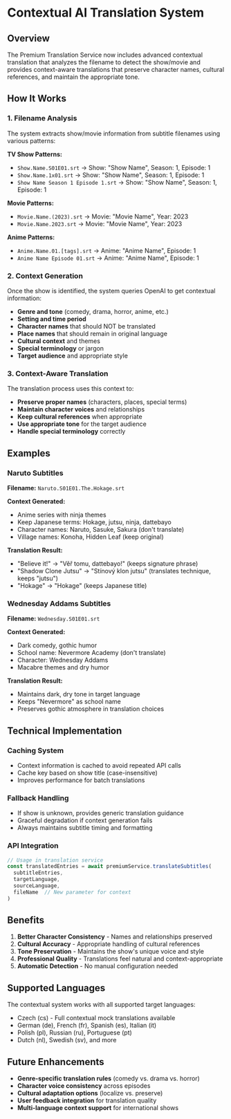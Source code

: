 # Contextual AI Translation System

## Overview

The Premium Translation Service now includes advanced contextual translation that analyzes the filename to detect the show/movie and provides context-aware translations that preserve character names, cultural references, and maintain the appropriate tone.

## How It Works

### 1. Filename Analysis
The system extracts show/movie information from subtitle filenames using various patterns:

**TV Show Patterns:**
- `Show.Name.S01E01.srt` → Show: "Show Name", Season: 1, Episode: 1
- `Show.Name.1x01.srt` → Show: "Show Name", Season: 1, Episode: 1
- `Show Name Season 1 Episode 1.srt` → Show: "Show Name", Season: 1, Episode: 1

**Movie Patterns:**
- `Movie.Name.(2023).srt` → Movie: "Movie Name", Year: 2023
- `Movie.Name.2023.srt` → Movie: "Movie Name", Year: 2023

**Anime Patterns:**
- `Anime.Name.01.[tags].srt` → Anime: "Anime Name", Episode: 1
- `Anime Name Episode 01.srt` → Anime: "Anime Name", Episode: 1

### 2. Context Generation
Once the show is identified, the system queries OpenAI to get contextual information:

- **Genre and tone** (comedy, drama, horror, anime, etc.)
- **Setting and time period**
- **Character names** that should NOT be translated
- **Place names** that should remain in original language
- **Cultural context** and themes
- **Special terminology** or jargon
- **Target audience** and appropriate style

### 3. Context-Aware Translation
The translation process uses this context to:

- **Preserve proper names** (characters, places, special terms)
- **Maintain character voices** and relationships
- **Keep cultural references** when appropriate
- **Use appropriate tone** for the target audience
- **Handle special terminology** correctly

## Examples

### Naruto Subtitles
**Filename:** `Naruto.S01E01.The.Hokage.srt`

**Context Generated:**
- Anime series with ninja themes
- Keep Japanese terms: Hokage, jutsu, ninja, dattebayo
- Character names: Naruto, Sasuke, Sakura (don't translate)
- Village names: Konoha, Hidden Leaf (keep original)

**Translation Result:**
- "Believe it!" → "Věř tomu, dattebayo!" (keeps signature phrase)
- "Shadow Clone Jutsu" → "Stínový klon jutsu" (translates technique, keeps "jutsu")
- "Hokage" → "Hokage" (keeps Japanese title)

### Wednesday Addams Subtitles
**Filename:** `Wednesday.S01E01.srt`

**Context Generated:**
- Dark comedy, gothic humor
- School name: Nevermore Academy (don't translate)
- Character: Wednesday Addams
- Macabre themes and dry humor

**Translation Result:**
- Maintains dark, dry tone in target language
- Keeps "Nevermore" as school name
- Preserves gothic atmosphere in translation choices

## Technical Implementation

### Caching System
- Context information is cached to avoid repeated API calls
- Cache key based on show title (case-insensitive)
- Improves performance for batch translations

### Fallback Handling
- If show is unknown, provides generic translation guidance
- Graceful degradation if context generation fails
- Always maintains subtitle timing and formatting

### API Integration
```typescript
// Usage in translation service
const translatedEntries = await premiumService.translateSubtitles(
  subtitleEntries,
  targetLanguage,
  sourceLanguage,
  fileName  // New parameter for context
)
```

## Benefits

1. **Better Character Consistency** - Names and relationships preserved
2. **Cultural Accuracy** - Appropriate handling of cultural references
3. **Tone Preservation** - Maintains the show's unique voice and style
4. **Professional Quality** - Translations feel natural and context-appropriate
5. **Automatic Detection** - No manual configuration needed

## Supported Languages

The contextual system works with all supported target languages:
- Czech (cs) - Full contextual mock translations available
- German (de), French (fr), Spanish (es), Italian (it)
- Polish (pl), Russian (ru), Portuguese (pt)
- Dutch (nl), Swedish (sv), and more

## Future Enhancements

- **Genre-specific translation rules** (comedy vs. drama vs. horror)
- **Character voice consistency** across episodes
- **Cultural adaptation options** (localize vs. preserve)
- **User feedback integration** for translation quality
- **Multi-language context support** for international shows

